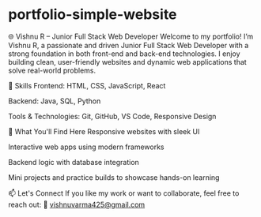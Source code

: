 # portfolio-simple-website
🌐 Vishnu R – Junior Full Stack Web Developer Welcome to my portfolio! I’m Vishnu R, a passionate and driven Junior Full Stack Web Developer with a strong foundation in both front-end and back-end technologies. I enjoy building clean, user-friendly websites and dynamic web applications that solve real-world problems.

🚀 Skills
Frontend: HTML, CSS, JavaScript, React

Backend: Java, SQL, Python

Tools & Technologies: Git, GitHub, VS Code, Responsive Design

📁 What You'll Find Here
Responsive websites with sleek UI

Interactive web apps using modern frameworks

Backend logic with database integration

Mini projects and practice builds to showcase hands-on learning

📫 Let's Connect
If you like my work or want to collaborate, feel free to reach out:
📧 vishnuvarma425@gmail.com
